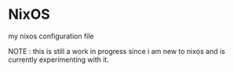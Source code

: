 # NixOS
my nixos configuration file

NOTE : this is still a work in progress since i am new to nixos and is currently experimenting with it. 
